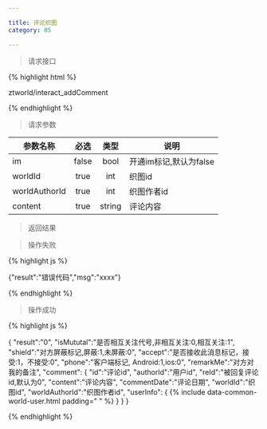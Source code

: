 ```yaml
---

title: 评论织图
category: 05

---
```


> 请求接口

{% highlight html %}

ztworld/interact_addComment

{% endhighlight %}

> 请求参数

|参数名称			|必选		|类型		|说明									
|-------------------|:---------:|:---------:|--------------------------------------------
|im					|false		|bool		|开通im标记,默认为false
|worldId			|true		|int		|织图id
|worldAuthorId		|true		|int		|织图作者id
|content			|true		|string		|评论内容

> 返回结果

> 操作失败

{% highlight js %}

{"result":"错误代码","msg":"xxxx"}

{% endhighlight %}

> 操作成功

{% highlight js %}

{
	"result":"0", 
	"isMututal":"是否相互关注代号,非相互关注:0,相互关注:1",		
	"shield":"对方屏蔽标记,屏蔽:1,未屏蔽:0",
	"accept":"是否接收此消息标记，接受:1，不接受:0",
	"phone":"客户端标记, Android:1,ios:0",
	"remarkMe":"对方对我的备注",
	"comment":
	{
		"id":"评论id",
		"authorId":"用户id",
		"reId":"被回复评论id,默认为0",
		"content":"评论内容",
		"commentDate":"评论日期",
		"worldId":"织图id",
		"worldAuthorId":"织图作者id",
		"userInfo":
		{
			{% include data-common-world-user.html padding="			" %}
		}
	}
}

{% endhighlight %}
